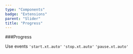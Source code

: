 ```yaml
---
type: "Components"
badge: "Extensions"
parent: "Slider"
title: "Progress"
---
```


###Progress

Use events `'start.xt.auto'` `'stop.xt.auto'` `'pause.xt.auto'`

<demo>
  <demovanilla src="vanilla/components/slider/progress">
  </demovanilla>
</demo>
